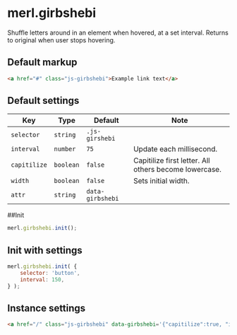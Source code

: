 # merl.girbshebi

Shuffle letters around in an element when hovered, at a set interval. Returns to original when user stops hovering. 

## Default markup

```HTML
<a href="#" class="js-girbshebi">Example link text</a>
```

## Default settings

|Key|Type|Default|Note|
|---|---|---|---|
|`selector`|`string`|`.js-girshebi`||
|`interval`|`number`|`75`|Update each millisecond.|
|`capitilize`|`boolean`|`false`|Capitilize first letter. All others become lowercase.|
|`width`|`boolean`|`false`|Sets initial width.|
|`attr`|`string`|`data-girbshebi`||

##Init

```javascript
merl.girbshebi.init();
```
## Init with settings

```javascript
merl.girbshebi.init( {
	selector: 'button',
	interval: 150,
} );
```

## Instance settings

```html
<a href="/" class="js-girbshebi" data-girbshebi='{"capitilize":true, "interval":25, "width":true}'>example</a>
```



